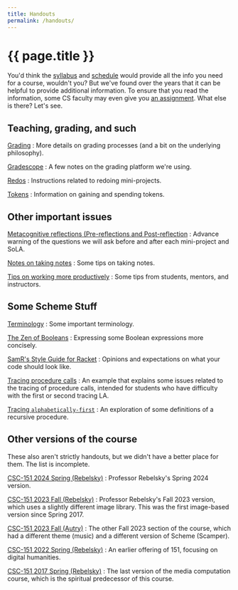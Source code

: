 ```yaml
---
title: Handouts
permalink: /handouts/
---
```

# {{ page.title }}

You'd think the [syllabus](../syllabus) and [schedule](../schedule) would provide all the info you need for a course, wouldn't you?  But we've found over the years that it can be helpful to provide additional information.  To ensure that you read the information, some CS faculty may even give you [an assignment](../assignments/survey).  What else is there?  Let's see.

## Teaching, grading, and such

<!-- Sam
[On teaching and learning](teaching)
  : A bit of philosophy (more or less).
-->

[Grading](grading)
  : More details on grading processes (and a bit on the underlying philosophy).

[Gradescope](gradescope)
  : A few notes on the grading platform we're using.

[Redos](redos)
  : Instructions related to redoing mini-projects.

[Tokens](tokens)
  : Information on gaining and spending tokens.

<!-- Sam
[Mastery Grading, Revisited](mastery-grading-revisited)
  : Yet another explanation of the mastery grading approach.
-->

## Other important issues

<!-- Sam
[Accommodations and adjustments](accommodations)
  : Policies and practices (and why I use two terms)
-->

<!-- Sam
[Accessibility of Web pages](accessibility)
  : Why I try to keep pages accessible and who to report to when they're not.
-->

<!-- Sam
[Academic integrity](academic-integrity)
  : A long document that attempts to explain key issues of academic integrity in this course and in the discipline.
-->

<!-- Sam
[AI programming assistants](ai)
  : Some notes on why I discourage the use of AI programming assistants in my introductory classes.
-->

[Metacognitive reflections (Pre-reflections and Post-reflection](prepost)
  : Advance warning of the questions we will ask before and after each 
    mini-project and SoLA.

[Notes on taking notes](taking-notes)
  : Some tips on taking notes.

[Tips on working more productively](working-tips)
  : Some tips from students, mentors, and instructors.

## Some Scheme Stuff

[Terminology](terminology)
  : Some important terminology.

[The Zen of Booleans](zen-of-booleans)
  : Expressing some Boolean expressions more concisely.

[SamR's Style Guide for Racket](style-guide)
  : Opinions and expectations on what your code should look like.

[Tracing procedure calls](tracing-procedure-calls)
  : An example that explains some issues related to the tracing of procedure calls, intended for students who have difficulty with the first or second tracing LA.

[Tracing `alphabetically-first`](tracing-alphabetically-first)
  : An exploration of some definitions of a recursive procedure.

## Other versions of the course

These also aren't strictly handouts, but we didn't have a better place for them.  The list is incomplete.

[CSC-151 2024 Spring (Rebelsky)](https://rebelsky.cs.grinnell.edu/Courses/CSC151/2024Sp/)
  : Professor Rebelsky's Spring 2024 version.

[CSC-151 2023 Fall (Rebelsky)](https://rebelsky.cs.grinnell.edu/Courses/CSC151/2023Fa/)
  : Professor Rebelsky's Fall 2023 version, which uses a slightly different image library. This was the first image-based version since Spring 2017.

[CSC-151 2023 Fall (Autry)](https://csc151.cs.grinnell.edu)
  : The other Fall 2023 section of the course, which had a different theme (music) and a different version of Scheme (Scamper).

[CSC-151 2022 Spring (Rebelsky)](https://rebelsky.cs.grinnell.edu/Courses/CSC151/2022Sp)
  : An earlier offering of 151, focusing on digital humanities.

[CSC-151 2017 Spring (Rebelsky)](https://rebelsky.cs.grinnell.edu/Courses/CSC151/2017S)
  : The last version of the media computation course, which is the spiritual predecessor of this course.
